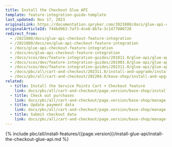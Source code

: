 ```yaml
---
title: Install the Checkout Glue API
template: feature-integration-guide-template
last_updated: Nov 17, 2023
originalLink: https://documentation.spryker.com/2021080/docs/glue-api-checkout-feature-integration
originalArticleId: f44bd963-7af3-4ce8-8b7a-3c1477880728
redirect_from:
  - /2021080/docs/glue-api-checkout-feature-integration
  - /2021080/docs/en/glue-api-checkout-feature-integration
  - /docs/glue-api-checkout-feature-integration
  - /docs/en/glue-api-checkout-feature-integration
  - /docs/scos/dev/feature-integration-guides/201811.0/glue-api/glue-api-checkout-feature-integration.html
  - /docs/scos/dev/feature-integration-guides/201903.0/glue-api/glue-api-checkout-feature-integration.html
  - /docs/scos/dev/feature-integration-guides/202311.0/glue-api/glue-api-checkout-feature-integration.html  
  - /docs/pbc/all/cart-and-checkout/202311.0/install-and-upgrade/install-glue-api/install-the-checkout-glue-api.html
  - /docs/pbc/all/cart-and-checkout/202204.0/base-shop/install-and-upgrade/install-glue-api/install-the-checkout-glue-api.html
related:
  - title: Install the Service Points Cart + Checkout feature
    link: docs/pbc/all/cart-and-checkout/page.version/base-shop/install-and-upgrade/install-features/install-the-checkout-feature.html
  - title: Check out purchases
    link: docs/pbc/all/cart-and-checkout/page.version/base-shop/manage-using-glue-api/check-out/glue-api-check-out-purchases.html
  - title: Update payment data
    link: docs/pbc/all/cart-and-checkout/page.version/base-shop/manage-using-glue-api/check-out/glue-api-update-payment-data.html
  - title: Submit checkout data
    link: docs/pbc/all/cart-and-checkout/page.version/base-shop/manage-using-glue-api/check-out/glue-api-submit-checkout-data.html    
---
```


{% include pbc/all/install-features/{{page.version}}/install-glue-api/install-the-checkout-glue-api.md %} <!-- To edit, see /_includes/pbc/all/install-features/202311.0/install-glue-api/install-the-checkout-glue-api.md -->
